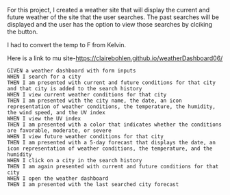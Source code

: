 For this project, I created a weather site that will display the current and future weather of the site that the user searches. The past searches will be displayed and the user has the option to view those searches by clciking the button. 

I had to convert the temp to F from Kelvin. 

Here is a link to mu site-https://clairebohlen.github.io/weatherDashboard06/

```
GIVEN a weather dashboard with form inputs
WHEN I search for a city
THEN I am presented with current and future conditions for that city and that city is added to the search history
WHEN I view current weather conditions for that city
THEN I am presented with the city name, the date, an icon representation of weather conditions, the temperature, the humidity, the wind speed, and the UV index
WHEN I view the UV index
THEN I am presented with a color that indicates whether the conditions are favorable, moderate, or severe
WHEN I view future weather conditions for that city
THEN I am presented with a 5-day forecast that displays the date, an icon representation of weather conditions, the temperature, and the humidity
WHEN I click on a city in the search history
THEN I am again presented with current and future conditions for that city
WHEN I open the weather dashboard
THEN I am presented with the last searched city forecast
```


